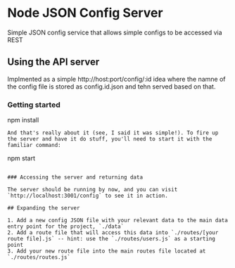 # Node JSON Config Server
Simple JSON config service that allows simple configs to be accessed via REST


## Using the API server
Implmented as a simple http://host:port/config/:id idea where the namne of the config file is stored as config.id.json and tehn served based on that.


### Getting started

npm install
```
And that's really about it (see, I said it was simple!). To fire up the server and have it do stuff, you'll need to start it with the familiar command:

```
npm start
```

### Accessing the server and returning data

The server should be running by now, and you can visit `http://localhost:3001/config` to see it in action. 

## Expanding the server

1. Add a new config JSON file with your relevant data to the main data entry point for the project, `./data`
2. Add a route file that will access this data into `./routes/[your route file].js` -- hint: use the `./routes/users.js` as a starting point
3. Add your new route file into the main routes file located at `./routes/routes.js`






